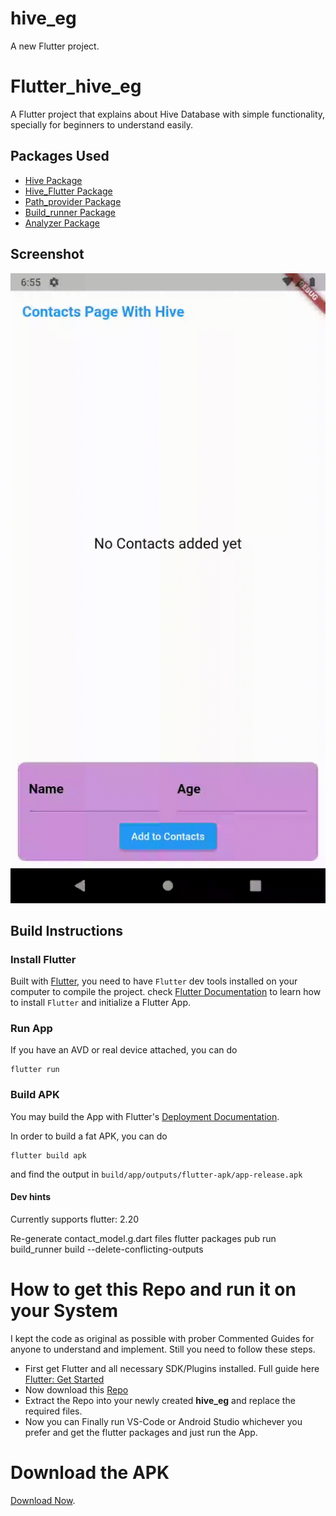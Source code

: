 # hive_eg

A new Flutter project.

# Flutter_hive_eg

A Flutter project that explains about Hive Database with simple functionality, specially for beginners to understand easily.


## Packages Used

- [Hive Package](https://pub.dev/packages/hive)
- [Hive_Flutter Package](https://github.com/jinosh05/hive_flutter)
- [Path_provider Package](https://pub.dev/packages/path_provider)
- [Build_runner Package](https://pub.dev/packages/build_runner)
- [Analyzer Package](https://pub.dev/packages/analyzer)
 
 
 ## Screenshot

![](hive.gif)

## Build Instructions

### Install Flutter

Built with [Flutter](https://flutter.dev/), you need to have `Flutter` dev tools
installed on your computer to compile the project. check [Flutter Documentation](https://flutter.dev/docs)
 to learn how to install `Flutter` and initialize a Flutter App.
 
 
### Run App

If you have an AVD or real device attached, you can do

```
flutter run 
```

### Build APK

You may build the App with Flutter's [Deployment Documentation](https://flutter.dev/docs).

In order to build a fat APK, you can do 
```
flutter build apk
```
and find the output in `build/app/outputs/flutter-apk/app-release.apk`

#### Dev hints

Currently supports flutter: 2.20

Re-generate contact_model.g.dart files
  flutter packages pub run build_runner build --delete-conflicting-outputs
  
  
# How to get this Repo and run it on your System

I kept the code as original as possible with prober Commented Guides for anyone to understand and implement. Still you need to follow these steps.
  - First get Flutter and all necessary SDK/Plugins installed. Full guide here [Flutter: Get Started](https://flutter.dev/docs/get-started/install)
  - Now download this [Repo](https://github.com/jinosh05/Flutter_hive_eg/zip/master)
  - Extract the Repo into your newly created **hive_eg** and replace the required files.
  - Now you can Finally run VS-Code or Android Studio whichever you prefer and get the flutter packages and just run the App.
  
# Download the APK



[Download Now](https://github.com/jinosh05/Flutter_hive_eg/raw/main/app-release.apk).
 
